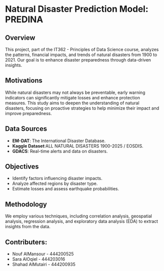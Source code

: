 # Natural Disaster Prediction Model: PREDINA

## Overview

This project, part of the IT362 - Principles of Data Science course, analyzes the patterns, financial impacts, and trends of natural disasters from 1900 to 2021. Our goal is to enhance disaster preparedness through data-driven insights.

## Motivations 
While natural disasters may not always be preventable, early warning indicators can significantly mitigate losses and enhance protection measures. This study aims to deepen the understanding of natural disasters, focusing on proactive strategies to help minimize their impact and improve preparedness.

## Data Sources

- **EM-DAT**: The International Disaster Database.
- **Kaggle Dataset**:ALL NATURAL DISASTERS 1900-2025 / EOSDIS.
- **GDACS**: Real-time alerts and data on disasters.

## Objectives

- Identify factors influencing disaster impacts.
- Analyze affected regions by disaster type.
- Estimate losses and assess earthquake probabilities.

## Methodology

We employ various techniques, including correlation analysis, geospatial analysis, regression analysis, and exploratory data analysis (EDA) to extract insights from the data.

## Contributers:
- Nouf AlMansour - 444200525
- Sara AlOqiel - 444203016 
- Shahad AlMutairi - 444200935 

